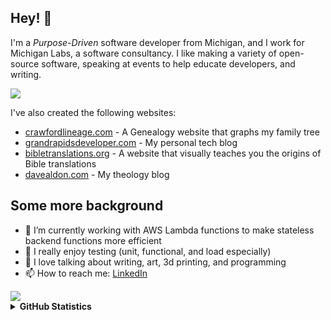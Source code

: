 ## Hey! 👋

I'm a _Purpose-Driven_ software developer from Michigan, and I work for Michigan Labs, a software consultancy. I like making a variety of open-source software, speaking at events to help educate developers, and writing.

<a>
<img align="center" src="https://media.licdn.com/dms/image/D4E16AQENWjQt1i-WlQ/profile-displaybackgroundimage-shrink_350_1400/0/1708562995822?e=1721865600&v=beta&t=DLVH3o5avGGYemMTBHo-I6MQnMGsTyRX2jZrNEJTuSo" />
</a>
  
I've also created the following websites:

- [crawfordlineage.com](https://www.crawfordlineage.com/) - A Genealogy website that graphs my family tree
- [grandrapidsdeveloper.com](https://www.grandrapidsdeveloper.com/) - My personal tech blog
- [bibletranslations.org](https://www.bibletranslations.org/) - A website that visually teaches you the origins of Bible translations
- [davealdon.com](https://www.davealdon.com/) - My theology blog

## Some more background

- 🔭 I’m currently working with AWS Lambda functions to make stateless backend functions more efficient
- 💋 I really enjoy testing (unit, functional, and load especially)
- 💬 I love talking about writing, art, 3d printing, and programming
- 📫 How to reach me: [LinkedIn](https://www.linkedin.com/in/davidcrawfordprofile/)

<a>
<img align="center" src="https://25.media.tumblr.com/tumblr_mcm7lw42Z31qkbh2fo1_400.gif" />
</a>
<details>
  <summary><b>GitHub Statistics</b></summary>
  <div>
    <img height="135px" src="https://github-readme-stats.vercel.app/api/top-langs/?username=davealdon&hide=html&hide_title=true&hide_border=true&layout=compact&langs_count=8&theme=nord" />
  </div>
</details>
